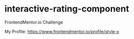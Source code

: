 # interactive-rating-component
FrontendMentor.io Challenge

My Profile: https://www.frontendmentor.io/profile/style-x
